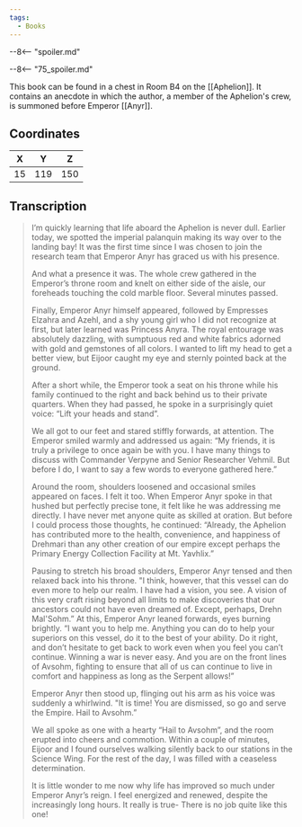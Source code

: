 ```yaml
---
tags:
  - Books
---
```


--8<-- "spoiler.md"

--8<-- "75_spoiler.md"

This book can be found in a chest in Room B4 on the [[Aphelion]]. It contains an anecdote in which the author, a member of the Aphelion's crew, is summoned before Emperor [[Anyr]].

## Coordinates
| **X** | **Y** | **Z** |
| :---: | :---: | :---: |
|  15   |  119  |  150  |

## Transcription
> I’m quickly learning that life aboard the Aphelion is never dull. Earlier today, we spotted the imperial palanquin making its way over to the landing bay! It was the first time since I was chosen to join the research team that Emperor Anyr has graced us with his presence.
>
> And what a presence it was. The whole crew gathered in the Emperor’s throne room and knelt on either side of the aisle, our foreheads touching the cold marble floor. Several minutes passed.
>
> Finally, Emperor Anyr himself appeared, followed by Empresses Elzahra and Azehl, and a shy young girl who I did not recognize at first, but later learned was Princess Anyra. The royal entourage was absolutely dazzling, with sumptuous red and white fabrics adorned with gold and gemstones of all colors. I wanted to lift my head to get a better view, but Eijoor caught my eye and sternly pointed back at the ground.
>
> After a short while, the Emperor took a seat on his throne while his family continued to the right and back behind us to their private quarters. When they had passed, he spoke in a surprisingly quiet voice: “Lift your heads and stand”.
>
> We all got to our feet and stared stiffly forwards, at attention. The Emperor smiled warmly and addressed us again: “My friends, it is truly a privilege to once again be with you. I have many things to discuss with Commander Verpyne and Senior Researcher Vehmil. But before I do, I want to say a few words to everyone gathered here.”
>
> Around the room, shoulders loosened and occasional smiles appeared on faces. I felt it too. When Emperor Anyr spoke in that hushed but perfectly precise tone, it felt like he was  addressing me directly. I have never met anyone quite as skilled at oration. But before I could process those thoughts, he continued: “Already, the Aphelion has contributed more to the health, convenience, and happiness of Drehmari than any other creation of our empire except perhaps the Primary Energy Collection Facility at Mt. Yavhlix.”
>
> Pausing to stretch his broad shoulders, Emperor Anyr tensed and then relaxed back into his throne. "I think, however, that this vessel can do even more to help our realm. I have had a vision, you see. A vision of this very craft rising beyond all limits to make discoveries that our ancestors could not have even dreamed of. Except, perhaps, Drehn Mal'Sohm.” At this, Emperor Anyr leaned forwards, eyes burning brightly. “I want you to help me. Anything you can do to help your superiors on this vessel, do it to the best of your ability. Do it right, and don’t hesitate to get back to work even when you feel you can’t continue. Winning a war is never easy. And you are on the front lines of Avsohm, fighting to ensure that all of us can continue to live in comfort and happiness as long as the Serpent allows!”
>
> Emperor Anyr then stood up, flinging out his arm as his voice was suddenly a whirlwind. "It is time! You are dismissed, so go and serve the Empire. Hail to Avsohm.”
>
> We all spoke as one with a hearty “Hail to Avsohm”, and the room erupted into cheers and commotion. Within a couple of minutes, Eijoor and I found ourselves walking silently back to our
stations in the Science Wing. For the rest of the day, I was filled with a ceaseless determination.
>
> It is little wonder to me now why life has improved so much under Emperor Anyr’s reign. I feel energized and renewed, despite the increasingly long hours. It really is true-  There is no job quite like this one!

